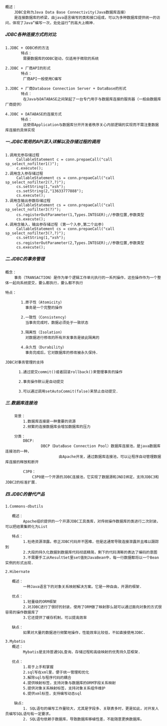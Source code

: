####  
	概述：
	    JDBC全称为Java Data Base Connectivity(Java数据库连接）
	    是连接数据库的桥梁，由java语言编写的类和接口组成，可以为多种数据库提供统一的访问，体现了Java“编写一次，处处运行”的高大上精神.
	
##### JDBC各种连接方式的对比 
	
	1.JDBC + ODBC桥的方法
		   特点：
		    需要数据库的ODBC驱动，仅适用于微软的系统
		
	2.JDBC + 厂商API的形式
		   特点：
		    厂商API一般使用C编写
	    
	3.JDBC + 厂商Database Connection Server + DataBase的形式 
		   特点：
		    在Java与DATABASE之间架起了一台专门用于与数据库连接的服务器（一般由数据库厂商提供）
        
	4.JDBC + DATABASE的连接方式 
		   特点：
		    这使得Application与数据库分开开发者秩序关心内部逻辑的实现而不需注重数据库连接的具体实现
		
##### 一.JDBC常用的API深入详解以及存储过程的调用
	1.调用无参存储过程 
		 CallableStatement c = conn.prepaeCall("call sp_select_nofilter1()");
		 c.execute();
	2.调用含入参存储过程 
		 CallableStatement cs = conn.prepaeCall("call sp_select_nofilter2(?,?)");
		 cs.setString(1,"xsh");
		 cs.setString(2,"13633777888");
		 cs.execute();
	3.调用含输出参数存储过程
		 CallableStatement cs = conn.prepaeCall("call sp_select_nofilter3(?)");
		 cs.registerOutParameter(1,Types.INTEGER);//参数位置,参数类型
		 cs.execute();
	4.调用含输入，输出参存储过程 (第一个入参,第二个出参)
		 CallableStatement cs = conn.prepaeCall("call sp_select_nofilter3(?,?)");
		 cs.setString(1,"xsh");
		 cs.registerOutParameter(2,Types.INTEGER);//参数位置,参数类型
		 cs.execute();
		 
##### 二.JDBC的事务管理 
	概念：
	    事务（TRANSACTION）是作为单个逻辑工作单元执行的一系列操作，这些操作作为一个整体一起向系统提交，要么都执行，要么都不执行
		
	特点：
	    
		   1.原子性（Atomicity）
		     事务是一个完整的操作
		
		   2.一致性（Consistency）
		     当事务完成时，数据必须处于一致状态
		
		   3.隔离性（Isolation）        
		     对数据进行修改的所有并发事务是彼此隔离的 
		
		   4.永久性（Durability）
		     事务完成后，它对数据库的修改被永久保持.
				
	JDBC对事务管理的支持
	 
		  1.通过提交commit()或者回滚rollback()来管理事务的操作
		 
		  2.事务操作默认是自动提交
		    
		  3.可以通过调用setAutoCommit(false)来禁止自动提交.
		
##### 三.数据库连接池
 
    	背景：
       		1.数据库连接是一种重要的资源 
       		2.频繁的连接数据库会增加数据库的压力
    		
    	分类：
		    DBCP:
		    	    DBCP（DataBase Connection Pool）数据库连接池，是java数据库连接池的一种，
		    	            由Apache开发，通过数据库连接池，可以让程序自动管理数据库连接的释放和断开
			 
		    C3P0：
		        C3P0是一个开源的JDBC连接池，它实现了数据源和JNDI绑定，支持JDBC3和JDBC2的标准扩展.
	
##### 四.JDBC的替代产品		
	1.Commons-dbutils
	
	   概述：
		    Apache组织提供的一个开源JDBC工具类库，对传统操作数据库的类进行二次封装，可以把结果集转化为List
			
	   特点：
		    1.杜绝资源泄露。修正JDBC代码并不困难，但是这通常导致连接泄露并且难以跟踪到 
		    2.大段的持久化数据到数据库代码彻底精简，剩下的代码清晰的表达了编码的意图 
		    3.不需要手工从ResultSet里set值到JavaBean中，每一行数据都将以一个Bean实例的形式出现.
			
	2.Hibernate
	
	   概述：
		    一种Java语言下的对象关系映射解决方案。它是一种自由，开源的框架.
			
	   优点：
		    1.轻量级的ORM框架 
		    2.对JDBC进行了很好的封装，使用了ORM做了映射那么就可以通过面向对象的方式很容易的操作数据库了 
		    3.它还提供了缓存机制，可以提高效率
			
	   缺点：
		    如果对大量的数据进行频繁地操作，性能效率比较低，不如直接使用JDBC.
			
	3.Mybatis
	   概述：
		    Mybatis是支持普通SQL查询，存储过程和高级映射的优秀持久层框架.
			
	   优点：
		    1.易于上手和掌握 
		    2.sql写在xml里，便于统一管理和优化 
		    3.解除sql与程序代码的耦合 
		    4.提供映射标签，支持对象与数据库的ORM字段关系映射 
		    5.提供对象关系映射标签，支持对象关系组件维护 
		    6.提供xml标签，支持编写动态sql
				
		缺点:
			1. SQL语句的编写工作量较大，尤其是字段多、关联表多时，更是如此，对开发人员编写SQL语句有一定要求。
			2. SQL语句依赖于数据库，导致数据库移植性差，不能随意更换数据库。	